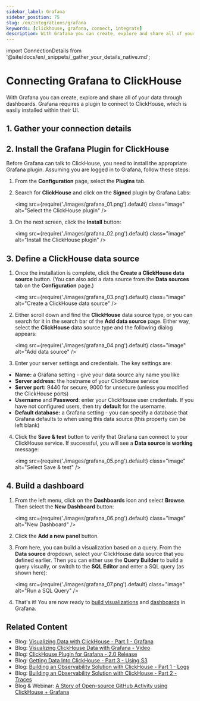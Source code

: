 ```yaml
---
sidebar_label: Grafana
sidebar_position: 75
slug: /en/integrations/grafana
keywords: [clickhouse, grafana, connect, integrate]
description: With Grafana you can create, explore and share all of your data through dashboards.
---
```

import ConnectionDetails from '@site/docs/en/_snippets/_gather_your_details_native.md';

# Connecting Grafana to ClickHouse

With Grafana you can create, explore and share all of your data through dashboards. Grafana requires a plugin to connect to ClickHouse, which is easily installed within their UI.

## 1. Gather your connection details
<ConnectionDetails />

## 2.  Install the Grafana Plugin for ClickHouse

Before Grafana can talk to ClickHouse, you need to install the appropriate Grafana plugin. Assuming you are logged in to Grafana, follow these steps:

1. From the **Configuration** page, select the **Plugins** tab.

2. Search for **ClickHouse** and click on the **Signed** plugin by Grafana Labs:

    <img src={require('./images/grafana_01.png').default} class="image" alt="Select the ClickHouse plugin" />

3. On the next screen, click the **Install** button:

    <img src={require('./images/grafana_02.png').default} class="image" alt="Install the ClickHouse plugin" />

## 3. Define a ClickHouse data source

1. Once the installation is complete, click the **Create a ClickHouse data source** button. (You can also add a data source from the **Data sources** tab on the **Configuration** page.)

    <img src={require('./images/grafana_03.png').default} class="image" alt="Create a ClickHouse data source" />

2. Either scroll down and find the **ClickHouse** data source type, or you can search for it in the search bar of the **Add data source** page. Either way, select the **ClickHouse** data source type and the following dialog appears:

    <img src={require('./images/grafana_04.png').default} class="image" alt="Add data source" />

3. Enter your server settings and credentials. The key settings are:

- **Name:** a Grafana setting - give your data source any name you like
- **Server address:** the hostname of your ClickHouse service
- **Server port:** 9440 for secure, 9000 for unsecure (unless you modified the ClickHouse ports)
- **Username** and **Password**: enter your ClickHouse user credentials. If you have not configured users, then try **default** for the username.
- **Default database:** a Grafana setting - you can specify a database that Grafana defaults to when using this data source (this property can be left blank)

4. Click the **Save & test** button to verify that Grafana can connect to your ClickHouse service. If successful, you will see a **Data source is working** message:

    <img src={require('./images/grafana_05.png').default} class="image" alt="Select Save & test" />

## 4. Build a dashboard

1. From the left menu, click on the **Dashboards** icon and select **Browse**. Then select the **New Dashboard** button:

    <img src={require('./images/grafana_06.png').default} class="image" alt="New Dashboard" />

2. Click the **Add a new panel** button.

3. From here, you can build a visualization based on a query. From the **Data source** dropdown, select your ClickHouse data source that you defined earlier. Then you can either use the **Query Builder** to build a query visually, or switch to the **SQL Editor** and enter a SQL query (as shown here):

    <img src={require('./images/grafana_07.png').default} class="image" alt="Run a SQL Query" />

4. That's it! You are now ready to <a href="https://grafana.com/docs/grafana/latest/visualizations/" target="_blank">build visualizations</a> and <a href="https://grafana.com/docs/grafana/latest/dashboards/" target="_blank">dashboards</a> in Grafana.

## Related Content

- Blog: [Visualizing Data with ClickHouse - Part 1 - Grafana](https://clickhouse.com/blog/visualizing-data-with-grafana)
- Blog: [Visualizing ClickHouse Data with Grafana - Video](https://www.youtube.com/watch?v=Ve-VPDxHgZU)
- Blog: [ClickHouse Plugin for Grafana - 2.0 Release](https://clickhouse.com/blog/clickhouse-grafana-plugin-2.0)
- Blog: [Getting Data Into ClickHouse - Part 3 - Using S3](https://clickhouse.com/blog/getting-data-into-clickhouse-part-3-s3)
- Blog: [Building an Observability Solution with ClickHouse - Part 1 - Logs](https://clickhouse.com/blog/storing-log-data-in-clickhouse-fluent-bit-vector-open-telemetry)
- Blog: [Building an Observability Solution with ClickHouse - Part 2 - Traces](https://clickhouse.com/blog/storing-traces-and-spans-open-telemetry-in-clickhouse)
- Blog & Webinar: [A Story of Open-source GitHub Activity using ClickHouse + Grafana](https://clickhouse.com/blog/introduction-to-clickhouse-and-grafana-webinar)
